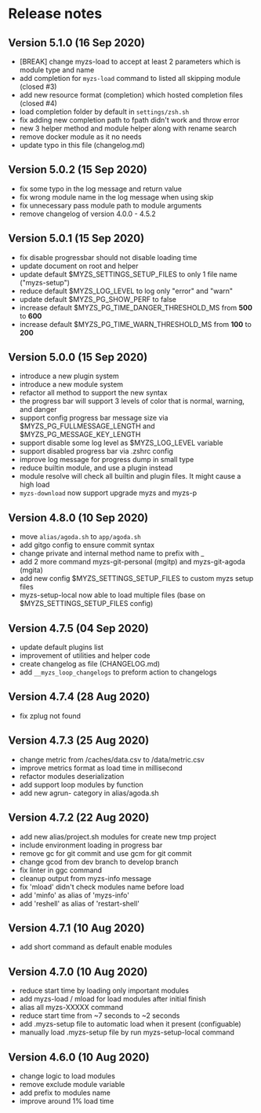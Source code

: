 # Release notes

## Version 5.1.0 (16 Sep 2020)

- [BREAK] change myzs-load to accept at least 2 parameters which is module type and name
- add completion for `myzs-load` command to listed all skipping module (closed #3)
- add new resource format (completion) which hosted completion files (closed #4)
- load completion folder by default in `settings/zsh.sh`
- fix adding new completion path to fpath didn't work and throw error
- new 3 helper method and module helper along with rename search
- remove docker module as it no needs
- update typo in this file (changelog.md)

## Version 5.0.2 (15 Sep 2020)

- fix some typo in the log message and return value
- fix wrong module name in the log message when using skip
- fix unnecessary pass module path to module arguments
- remove changelog of version 4.0.0 - 4.5.2

## Version 5.0.1 (15 Sep 2020)

- fix disable progressbar should not disable loading time
- update document on root and helper
- update default $MYZS_SETTINGS_SETUP_FILES to only 1 file name ("myzs-setup")
- reduce default $MYZS_LOG_LEVEL to log only "error" and "warn"
- update default $MYZS_PG_SHOW_PERF to false
- increase default $MYZS_PG_TIME_DANGER_THRESHOLD_MS from **500** to **600**
- increase default $MYZS_PG_TIME_WARN_THRESHOLD_MS from **100** to **200**

## Version 5.0.0 (15 Sep 2020)

- introduce a new plugin system
- introduce a new module system
- refactor all method to support the new syntax
- the progress bar will support 3 levels of color that is normal, warning, and danger
- support config progress bar message size via $MYZS_PG_FULLMESSAGE_LENGTH and $MYZS_PG_MESSAGE_KEY_LENGTH
- support disable some log level as $MYZS_LOG_LEVEL variable
- support disabled progress bar via .zshrc config
- improve log message for progress dump in small type
- reduce builtin module, and use a plugin instead
- module resolve will check all builtin and plugin files. It might cause a high load
- `myzs-download` now support upgrade myzs and myzs-p

## Version 4.8.0 (10 Sep 2020)

- move `alias/agoda.sh` to `app/agoda.sh`
- add gitgo config to ensure commit syntax
- change private and internal method name to prefix with _
- add 2 more command myzs-git-personal (mgitp) and myzs-git-agoda (mgita)
- add new config $MYZS_SETTINGS_SETUP_FILES to custom myzs setup files
- myzs-setup-local now able to load multiple files (base on $MYZS_SETTINGS_SETUP_FILES config)

## Version 4.7.5 (04 Sep 2020)

- update default plugins list
- improvement of utilities and helper code
- create changelog as file (CHANGELOG.md)
- add `__myzs_loop_changelogs` <cmd> to preform action to changelogs

## Version 4.7.4 (28 Aug 2020)

- fix zplug not found

## Version 4.7.3 (25 Aug 2020)

- change metric from /caches/data.csv to /data/metric.csv
- improve metrics format as load time in millisecond
- refactor modules deserialization
- add support loop modules by function
- add new agrun-<application> category in alias/agoda.sh

## Version 4.7.2 (22 Aug 2020)

- add new alias/project.sh modules for create new tmp project
- include environment loading in progress bar
- remove gc for git commit and use gcm for git commit
- change gcod from dev branch to develop branch
- fix linter in ggc command
- cleanup output from myzs-info message
- fix 'mload' didn't check modules name before load
- add 'minfo' as alias of 'myzs-info'
- add 'reshell' as alias of 'restart-shell'

## Version 4.7.1 (10 Aug 2020)

- add short command as default enable modules

## Version 4.7.0 (10 Aug 2020)

- reduce start time by loading only important modules
- add myzs-load / mload for load modules after initial finish
- alias all myzs-XXXXX command
- reduce start time from ~7 seconds to ~2 seconds
- add .myzs-setup file to automatic load when it present (configuable)
- manually load .myzs-setup file by run myzs-setup-local command

## Version 4.6.0 (10 Aug 2020)

- change logic to load modules
- remove exclude module variable
- add prefix to modules name
- improve around 1% load time
